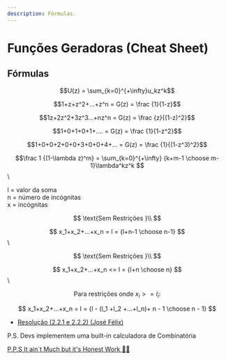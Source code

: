 ```yaml
---
description: Fórmulas.
---
```


# Funções Geradoras (Cheat Sheet)

## Fórmulas

$$U(z) = \sum_{k=0}^{+\infty}u_kz^k$$

$$1+z+z^2+...+z^n = G(z) = \frac {1}{1-z}$$

$$1z+2z^2+3z^3...+nz^n = G(z) = \frac {z}{(1-z)^2}$$

$$1+0+1+0+1+.... = G(z) = \frac {1}{1-z^2}$$

$$1+0+0+2+0+0+3+0+0+4+... = G(z) = \frac {1}{(1-z^3)^2}$$

$$\frac 1 {(1-\lambda z)^m} = \sum_{k=0}^{+\infty} {k+m-1 \choose m-1}\lambda^kz^k $$\\

l = valor da soma \
n = número de incógnitas\
x = incógnitas

$$
\text{Sem Restrições }\\
$$

$$ x_1+x_2+...+x_n = l = {l+n-1 \choose n-1} $$\\

$$
\text{Sem Restrições }\\
$$

$$ x_1+x_2+...+x_n <= l = {l+n \choose n} $$\\

$$
\text{Para restrições onde } x_i >= l_i :
$$

$$ x_1+x_2+...+x_n = l = {l - (l_1 +l_2 +...+l_n)+ n - 1 \choose n - 1} $$

- [Resolução (2.2.1 e 2.2.2) (José Félix)](https://drive.google.com/file/d/16V6DPs1HJi8Msfg3vw2XGKMpB-iC-zar/view?usp=sharing)

P.S. Devs implementem uma built-in calculadora de Combinatória

[P.P.S It ain´t Much but it's Honest Work 👨‍🌾](https://drive.google.com/file/d/1ADyPSLOn-5v8W3C9mZiXn7u9z88qgdDg/view?usp=sharing)
